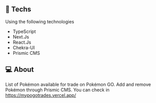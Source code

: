 ## 🚀 Techs

Using the following technologies

- TypeScript
- Next.Js
- React.Js
- Chekra-UI
- Prismic CMS

## 💻 About

List of Pokémon available for trade on Pokémon GO. Add and remove Pokémon through Prismic CMS. You can check in https://mypogotrades.vercel.app/
